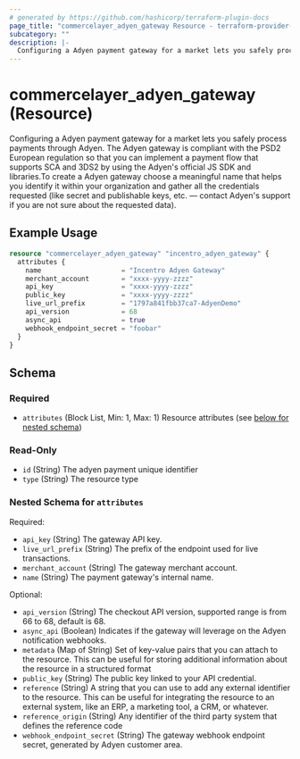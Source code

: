 ```yaml
---
# generated by https://github.com/hashicorp/terraform-plugin-docs
page_title: "commercelayer_adyen_gateway Resource - terraform-provider-commercelayer"
subcategory: ""
description: |-
  Configuring a Adyen payment gateway for a market lets you safely process payments through Adyen. The Adyen gateway is compliant with the PSD2 European regulation so that you can implement a payment flow that supports SCA and 3DS2 by using the Adyen's official JS SDK and libraries.To create a Adyen gateway choose a meaningful name that helps you identify it within your organization and gather all the credentials requested (like secret and publishable keys, etc. — contact Adyen's support if you are not sure about the requested data).
---
```


# commercelayer_adyen_gateway (Resource)

Configuring a Adyen payment gateway for a market lets you safely process payments through Adyen. The Adyen gateway is compliant with the PSD2 European regulation so that you can implement a payment flow that supports SCA and 3DS2 by using the Adyen's official JS SDK and libraries.To create a Adyen gateway choose a meaningful name that helps you identify it within your organization and gather all the credentials requested (like secret and publishable keys, etc. — contact Adyen's support if you are not sure about the requested data).

## Example Usage

```terraform
resource "commercelayer_adyen_gateway" "incentro_adyen_gateway" {
  attributes {
    name                    = "Incentro Adyen Gateway"
    merchant_account        = "xxxx-yyyy-zzzz"
    api_key                 = "xxxx-yyyy-zzzz"
    public_key              = "xxxx-yyyy-zzzz"
    live_url_prefix         = "1797a841fbb37ca7-AdyenDemo"
    api_version             = 68
    async_api               = true
    webhook_endpoint_secret = "foobar"
  }
}
```

<!-- schema generated by tfplugindocs -->
## Schema

### Required

- `attributes` (Block List, Min: 1, Max: 1) Resource attributes (see [below for nested schema](#nestedblock--attributes))

### Read-Only

- `id` (String) The adyen payment unique identifier
- `type` (String) The resource type

<a id="nestedblock--attributes"></a>
### Nested Schema for `attributes`

Required:

- `api_key` (String) The gateway API key.
- `live_url_prefix` (String) The prefix of the endpoint used for live transactions.
- `merchant_account` (String) The gateway merchant account.
- `name` (String) The payment gateway's internal name.

Optional:

- `api_version` (String) The checkout API version, supported range is from 66 to 68, default is 68.
- `async_api` (Boolean) Indicates if the gateway will leverage on the Adyen notification webhooks.
- `metadata` (Map of String) Set of key-value pairs that you can attach to the resource. This can be useful for storing additional information about the resource in a structured format
- `public_key` (String) The public key linked to your API credential.
- `reference` (String) A string that you can use to add any external identifier to the resource. This can be useful for integrating the resource to an external system, like an ERP, a marketing tool, a CRM, or whatever.
- `reference_origin` (String) Any identifier of the third party system that defines the reference code
- `webhook_endpoint_secret` (String) The gateway webhook endpoint secret, generated by Adyen customer area.
